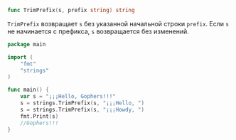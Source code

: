 ```go
func TrimPrefix(s, prefix string) string
```

`TrimPrefix` возвращает `s` без указанной начальной строки `prefix`. Если `s` не начинается с префикса, `s` возвращается без изменений.

```go
package main

import (
	"fmt"
	"strings"
)

func main() {
	var s = "¡¡¡Hello, Gophers!!!"
	s = strings.TrimPrefix(s, "¡¡¡Hello, ")
	s = strings.TrimPrefix(s, "¡¡¡Howdy, ")
	fmt.Print(s)
	//Gophers!!!
}
```